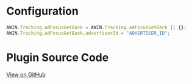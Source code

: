 
# Configuration

``` javascript
AWIN.Tracking.adFocusGetBack = AWIN.Tracking.adFocusGetBack || {};
AWIN.Tracking.adFocusGetBack.advertiserId = "ADVERTISER_ID";
```



# Plugin Source Code

[View on
GitHub](https://github.com/awin/tracking-advertiser-mastertag/blob/master/src/plugins/thirdParty/adFocusGetBack/plugin.js)